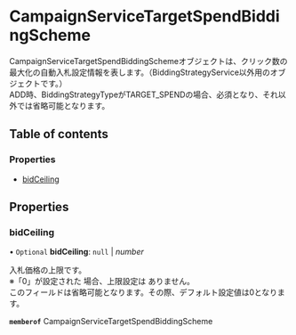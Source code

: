 # CampaignServiceTargetSpendBiddingScheme


<div lang=\"ja\">CampaignServiceTargetSpendBiddingSchemeオブジェクトは、クリック数の最大化の自動入札設定情報を表します。（BiddingStrategyService以外用のオブジェクトです。）<br> ADD時、BiddingStrategyTypeがTARGET_SPENDの場合、必須となり、それ以外では省略可能となります。</div> 

## Table of contents

### Properties

- [bidCeiling](campaignservicetargetspendbiddingscheme.md#bidceiling)

## Properties

### bidCeiling

• `Optional` **bidCeiling**: ``null`` \| *number*

<div lang=\"ja\">入札価格の上限です。<br>※「0」が設定された 場合、上限設定は ありません。<br> このフィールドは省略可能となります。その際、デフォルト設定値は0となります。</div> 

**`memberof`** CampaignServiceTargetSpendBiddingScheme
